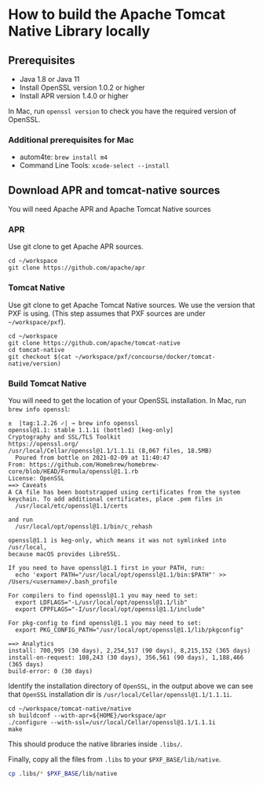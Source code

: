 # How to build the Apache Tomcat Native Library locally

## Prerequisites

- Java 1.8 or Java 11
- Install OpenSSL version 1.0.2 or higher
- Install APR version 1.4.0 or higher

In Mac, run `openssl version` to check you have the required version of OpenSSL.

### Additional prerequisites for Mac

- autom4te: `brew install m4`
- Command Line Tools: `xcode-select --install`

## Download APR and tomcat-native sources

You will need Apache APR and Apache Tomcat Native sources

### APR

Use git clone to get Apache APR sources.

```shell
cd ~/workspace
git clone https://github.com/apache/apr
```

### Tomcat Native

Use git clone to get Apache Tomcat Native sources. We use the version that PXF
is using. (This step assumes that PXF sources are under `~/workspace/pxf`).

```shell
cd ~/workspace
git clone https://github.com/apache/tomcat-native
cd tomcat-native
git checkout $(cat ~/workspace/pxf/concourse/docker/tomcat-native/version)
```

### Build Tomcat Native

You will need to get the location of your OpenSSL installation. In Mac, run
`brew info openssl`:

```shell
±  |tag:1.2.26 ✓| → brew info openssl
openssl@1.1: stable 1.1.1i (bottled) [keg-only]
Cryptography and SSL/TLS Toolkit
https://openssl.org/
/usr/local/Cellar/openssl@1.1/1.1.1i (8,067 files, 18.5MB)
  Poured from bottle on 2021-02-09 at 11:40:47
From: https://github.com/Homebrew/homebrew-core/blob/HEAD/Formula/openssl@1.1.rb
License: OpenSSL
==> Caveats
A CA file has been bootstrapped using certificates from the system
keychain. To add additional certificates, place .pem files in
  /usr/local/etc/openssl@1.1/certs

and run
  /usr/local/opt/openssl@1.1/bin/c_rehash

openssl@1.1 is keg-only, which means it was not symlinked into /usr/local,
because macOS provides LibreSSL.

If you need to have openssl@1.1 first in your PATH, run:
  echo 'export PATH="/usr/local/opt/openssl@1.1/bin:$PATH"' >> /Users/<username>/.bash_profile

For compilers to find openssl@1.1 you may need to set:
  export LDFLAGS="-L/usr/local/opt/openssl@1.1/lib"
  export CPPFLAGS="-I/usr/local/opt/openssl@1.1/include"

For pkg-config to find openssl@1.1 you may need to set:
  export PKG_CONFIG_PATH="/usr/local/opt/openssl@1.1/lib/pkgconfig"

==> Analytics
install: 700,995 (30 days), 2,254,517 (90 days), 8,215,152 (365 days)
install-on-request: 108,243 (30 days), 356,561 (90 days), 1,188,466 (365 days)
build-error: 0 (30 days)
```

Identify the installation directory of `OpenSSL`, in the output above we can
see that `OpenSSL` installation dir is `/usr/local/Cellar/openssl@1.1/1.1.1i`.

```shell
cd ~/workspace/tomcat-native/native
sh buildconf --with-apr=${HOME}/workspace/apr
./configure --with-ssl=/usr/local/Cellar/openssl@1.1/1.1.1i
make
```

This should produce the native libraries inside `.libs/`.

Finally, copy all the files from `.libs` to your `$PXF_BASE/lib/native`.

```bash
cp .libs/* $PXF_BASE/lib/native
```